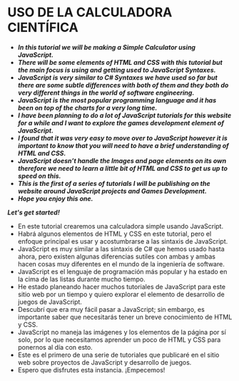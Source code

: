 # USO DE LA CALCULADORA CIENTÍFICA

- **_In this tutorial we will be making a Simple Calculator using JavaScript._**
- **_There will be some elements of HTML and CSS with this tutorial but the main focus is using and getting used to JavaScript Syntaxes._**
- **_JavaScript is very similar to C# Syntaxes we have used so far but there are some subtle differences with both of them and they both do very different things in the world of software engineering._**
- **_JavaScript is the most popular programming language and it has been on top of the charts for a very long time._**
- **_I have been planning to do a lot of JavaScript tutorials for this website for a while and I want to explore the games development element of JavaScript._**
- **_I found that it was very easy to move over to JavaScript however it is important to know that you will need to have a brief understanding of HTML and CSS._**
- **_JavaScript doesn’t handle the Images and page elements on its own therefore we need to learn a little bit of HTML and CSS to get us up to speed on this._**
- **_This is the first of a series of tutorials I will be publishing on the website around JavaScript projects and Games Development._**
- **_Hope you enjoy this one._**

**_Let's get started!_**

- En este tutorial crearemos una calculadora simple usando JavaScript.
- Habrá algunos elementos de HTML y CSS en este tutorial, pero el enfoque principal es usar y acostumbrarse a las sintaxis de JavaScript.
- JavaScript es muy similar a las sintaxis de C# que hemos usado hasta ahora, pero existen algunas diferencias sutiles con ambas y ambas hacen cosas muy diferentes en el mundo de la ingeniería de software.
- JavaScript es el lenguaje de programación más popular y ha estado en la cima de las listas durante mucho tiempo.
- He estado planeando hacer muchos tutoriales de JavaScript para este sitio web por un tiempo y quiero explorar el elemento de desarrollo de juegos de JavaScript.
- Descubrí que era muy fácil pasar a JavaScript; sin embargo, es importante saber que necesitarás tener un breve conocimiento de HTML y CSS.
- JavaScript no maneja las imágenes y los elementos de la página por sí solo, por lo que necesitamos aprender un poco de HTML y CSS para ponernos al día con esto.
- Este es el primero de una serie de tutoriales que publicaré en el sitio web sobre proyectos de JavaScript y desarrollo de juegos.
- Espero que disfrutes esta instancia.
¡Empecemos!
